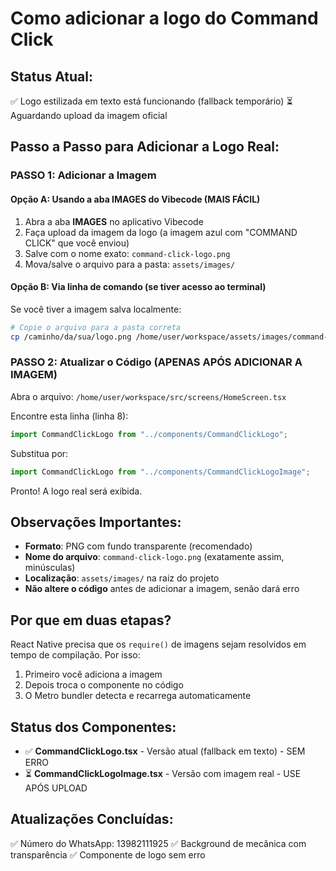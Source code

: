 # Como adicionar a logo do Command Click

## Status Atual:
✅ Logo estilizada em texto está funcionando (fallback temporário)
⏳ Aguardando upload da imagem oficial

## Passo a Passo para Adicionar a Logo Real:

### PASSO 1: Adicionar a Imagem

#### Opção A: Usando a aba IMAGES do Vibecode (MAIS FÁCIL)
1. Abra a aba **IMAGES** no aplicativo Vibecode
2. Faça upload da imagem da logo (a imagem azul com "COMMAND CLICK" que você enviou)
3. Salve com o nome exato: `command-click-logo.png`
4. Mova/salve o arquivo para a pasta: `assets/images/`

#### Opção B: Via linha de comando (se tiver acesso ao terminal)
Se você tiver a imagem salva localmente:
```bash
# Copie o arquivo para a pasta correta
cp /caminho/da/sua/logo.png /home/user/workspace/assets/images/command-click-logo.png
```

### PASSO 2: Atualizar o Código (APENAS APÓS ADICIONAR A IMAGEM)

Abra o arquivo: `/home/user/workspace/src/screens/HomeScreen.tsx`

Encontre esta linha (linha 8):
```typescript
import CommandClickLogo from "../components/CommandClickLogo";
```

Substitua por:
```typescript
import CommandClickLogo from "../components/CommandClickLogoImage";
```

Pronto! A logo real será exibida.

## Observações Importantes:
- **Formato**: PNG com fundo transparente (recomendado)
- **Nome do arquivo**: `command-click-logo.png` (exatamente assim, minúsculas)
- **Localização**: `assets/images/` na raiz do projeto
- **Não altere o código** antes de adicionar a imagem, senão dará erro

## Por que em duas etapas?

React Native precisa que os `require()` de imagens sejam resolvidos em tempo de compilação. Por isso:
1. Primeiro você adiciona a imagem
2. Depois troca o componente no código
3. O Metro bundler detecta e recarrega automaticamente

## Status dos Componentes:

- ✅ **CommandClickLogo.tsx** - Versão atual (fallback em texto) - SEM ERRO
- ⏳ **CommandClickLogoImage.tsx** - Versão com imagem real - USE APÓS UPLOAD

## Atualizações Concluídas:
✅ Número do WhatsApp: 13982111925
✅ Background de mecânica com transparência
✅ Componente de logo sem erro


